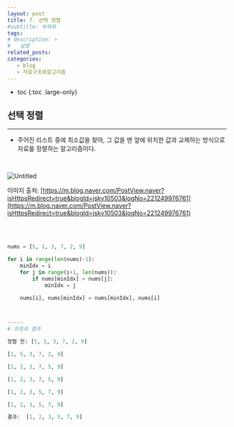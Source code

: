 ```yaml
---
layout: post
title: 7. 선택 정렬
#subtitle: 부제목
tags: 
# description: >
#   설명
related_posts:
categories:
   - blog
   - 자료구조와알고리즘
---
```


* toc
{:toc .large-only}

## 선택 정렬

---

- 주어진 리스트 중에 최소값을 찾아, 그 값을 맨 앞에 위치한 값과 교체하는 방식으로 자료를 정렬하는 알고리즘이다.

<br>

![Untitled](https://www.notion.so/image/https%3A%2F%2Fs3-us-west-2.amazonaws.com%2Fsecure.notion-static.com%2F7e7efd69-7dd3-43c6-9bd0-54a1e20db369%2FUntitled.png?table=block&id=82b072a7-b140-4f6e-873e-6c3d69f7be1f&spaceId=f16113f4-95e7-4ac6-ada0-45492733c4cd&width=2000&userId=92169a94-f707-422c-af89-db4f03f6645b&cache=v2)

이미지 출처: [https://m.blog.naver.com/PostView.naver?isHttpsRedirect=true&blogId=jsky10503&logNo=221249976761](https://m.blog.naver.com/PostView.naver?isHttpsRedirect=true&blogId=jsky10503&logNo=221249976761)

<br>
<br>

```python
nums = [5, 1, 3, 7, 2, 9]

for i in range(len(nums)-1):
    minIdx = i
    for j in range(i+1, len(nums)):
        if nums[minIdx] > nums[j]:
            minIdx = j

    nums[i], nums[minIdx] = nums[minIdx], nums[i]



-----
# 과정과 결과

정렬 전: [5, 1, 3, 7, 2, 9]

[1, 5, 3, 7, 2, 9]

[1, 2, 3, 7, 5, 9]

[1, 2, 3, 7, 5, 9]

[1, 2, 3, 5, 7, 9]

[1, 2, 3, 5, 7, 9]

결과:  [1, 2, 3, 5, 7, 9]
```